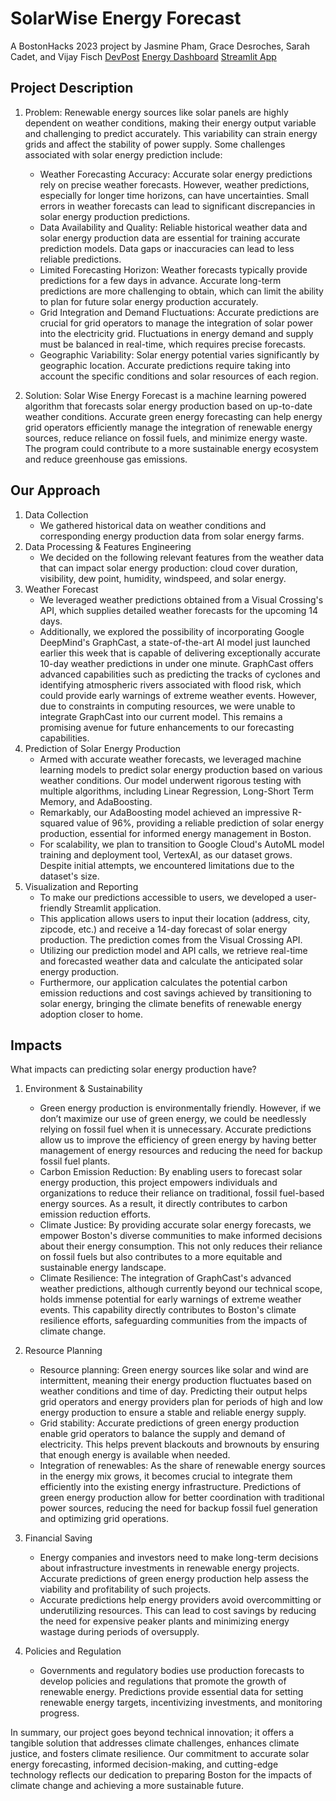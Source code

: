 # SolarWise Energy Forecast
A BostonHacks 2023 project by Jasmine Pham, Grace Desroches, Sarah Cadet, and Vijay Fisch
[DevPost](https://devpost.com/software/solar-wise-energy-forecast)
[Energy Dashboard](https://app.powerbi.com/view?r=eyJrIjoiMjkxYzUxMmYtNGRmZi00MzI4LTgzNDItOGYzMWJhZjZkN2UzIiwidCI6ImQ1N2QzMmNjLWMxMjEtNDg4Zi1iMDdiLWRmZTcwNTY4MGM3MSIsImMiOjN9)
[Streamlit App](http://solarwise.biz/)

## Project Description
1. Problem: Renewable energy sources like solar panels are highly dependent on weather conditions, making their energy output variable and challenging to predict accurately. This variability can strain energy grids and affect the stability of power supply. Some challenges associated with solar energy prediction include:
    - Weather Forecasting Accuracy: Accurate solar energy predictions rely on precise weather forecasts. However, weather predictions, especially for longer time horizons, can have uncertainties. Small errors in weather forecasts can lead to significant discrepancies in solar energy production predictions.
    - Data Availability and Quality: Reliable historical weather data and solar energy production data are essential for training accurate prediction models. Data gaps or inaccuracies can lead to less reliable predictions.
    - Limited Forecasting Horizon: Weather forecasts typically provide predictions for a few days in advance. Accurate long-term predictions are more challenging to obtain, which can limit the ability to plan for future solar energy production accurately.
    - Grid Integration and Demand Fluctuations: Accurate predictions are crucial for grid operators to manage the integration of solar power into the electricity grid. Fluctuations in energy demand and supply must be balanced in real-time, which requires precise forecasts.
    - Geographic Variability: Solar energy potential varies significantly by geographic location. Accurate predictions require taking into account the specific conditions and solar resources of each region.

2. Solution: Solar Wise Energy Forecast is a machine learning powered algorithm that forecasts solar energy production based on up-to-date weather conditions.  Accurate green energy forecasting can help energy grid operators efficiently manage the integration of renewable energy sources, reduce reliance on fossil fuels, and minimize energy waste. The program could contribute to a more sustainable energy ecosystem and reduce greenhouse gas emissions. 

## Our Approach
1. Data Collection
    - We gathered historical data on weather conditions and corresponding energy production data from solar energy farms.
2. Data Processing & Features Engineering
    - We decided on the following relevant features from the weather data that can impact solar energy production:  cloud cover duration, visibility, dew point, humidity, windspeed, and solar energy.
3. Weather Forecast
    - We leveraged weather predictions obtained from a Visual Crossing's API, which supplies detailed weather forecasts for the upcoming 14 days.
    - Additionally, we explored the possibility of incorporating Google DeepMind's GraphCast, a state-of-the-art AI model just launched earlier this week that is capable of delivering exceptionally accurate 10-day weather predictions in under one minute. GraphCast offers advanced capabilities such as predicting the tracks of cyclones and identifying atmospheric rivers associated with flood risk, which could provide early warnings of extreme weather events. However, due to constraints in computing resources, we were unable to integrate GraphCast into our current model. This remains a promising avenue for future enhancements to our forecasting capabilities.
4. Prediction of Solar Energy Production
    - Armed with accurate weather forecasts, we leveraged machine learning models to predict solar energy production based on various weather conditions. Our model underwent rigorous testing with multiple algorithms, including Linear Regression, Long-Short Term Memory, and AdaBoosting.
    - Remarkably, our AdaBoosting model achieved an impressive R-squared value of 96%, providing a reliable prediction of solar energy production, essential for informed energy management in Boston.
    - For scalability, we plan to transition to Google Cloud's AutoML model training and deployment tool, VertexAI, as our dataset grows. Despite initial attempts, we encountered limitations due to the dataset's size.
5. Visualization and Reporting
    - To make our predictions accessible to users, we developed a user-friendly Streamlit application.
    - This application allows users to input their location (address, city, zipcode, etc.) and receive a 14-day forecast of solar energy production. The prediction comes from the Visual Crossing API.
    - Utilizing our prediction model and API calls, we retrieve real-time and forecasted weather data and calculate the anticipated solar energy production.
    - Furthermore, our application calculates the potential carbon emission reductions and cost savings achieved by transitioning to solar energy, bringing the climate benefits of renewable energy adoption closer to home.
      
## Impacts
What impacts can predicting solar energy production have?
1. Environment & Sustainability
   - Green energy production is environmentally friendly. However, if we don’t maximize our use of green energy, we could be needlessly relying on fossil fuel when it is unnecessary. Accurate predictions allow us to improve the efficiency of green energy  by having better management of energy resources and reducing the need for backup fossil fuel plants.
   - Carbon Emission Reduction: By enabling users to forecast solar energy production, this project empowers individuals and organizations to reduce their reliance on traditional, fossil fuel-based energy sources. As a result, it directly contributes to carbon emission reduction efforts.
   - Climate Justice: By providing accurate solar energy forecasts, we empower Boston's diverse communities to make informed decisions about their energy consumption. This not only reduces their reliance on fossil fuels but also contributes to a more equitable and sustainable energy landscape.
   - Climate Resilience: The integration of GraphCast's advanced weather predictions, although currently beyond our technical scope, holds immense potential for early warnings of extreme weather events. This capability directly contributes to Boston's climate resilience efforts, safeguarding communities from the impacts of climate change.

2. Resource Planning
     - Resource planning: Green energy sources like solar and wind are intermittent, meaning their energy production fluctuates based on weather conditions and time of day. Predicting their output helps grid operators and energy providers plan for periods of high and low energy production to ensure a stable and reliable energy supply.
     - Grid stability: Accurate predictions of green energy production enable grid operators to balance the supply and demand of electricity. This helps prevent blackouts and brownouts by ensuring that enough energy is available when needed.
     - Integration of renewables: As the share of renewable energy sources in the energy mix grows, it becomes crucial to integrate them efficiently into the existing energy infrastructure. Predictions of green energy production allow for better coordination with traditional power sources, reducing the need for backup fossil fuel generation and optimizing grid operations.

3. Financial Saving
    - Energy companies and investors need to make long-term decisions about infrastructure investments in renewable energy projects. Accurate predictions of green energy production help assess the viability and profitability of such projects.
    - Accurate predictions help energy providers avoid overcommitting or underutilizing resources. This can lead to cost savings by reducing the need for expensive peaker plants and minimizing energy wastage during periods of oversupply.

4. Policies and Regulation
   - Governments and regulatory bodies use production forecasts to develop policies and regulations that promote the growth of renewable energy. Predictions provide essential data for setting renewable energy targets, incentivizing investments, and monitoring progress.
  

In summary, our project goes beyond technical innovation; it offers a tangible solution that addresses climate challenges, enhances climate justice, and fosters climate resilience. Our commitment to accurate solar energy forecasting, informed decision-making, and cutting-edge technology reflects our dedication to preparing Boston for the impacts of climate change and achieving a more sustainable future.
